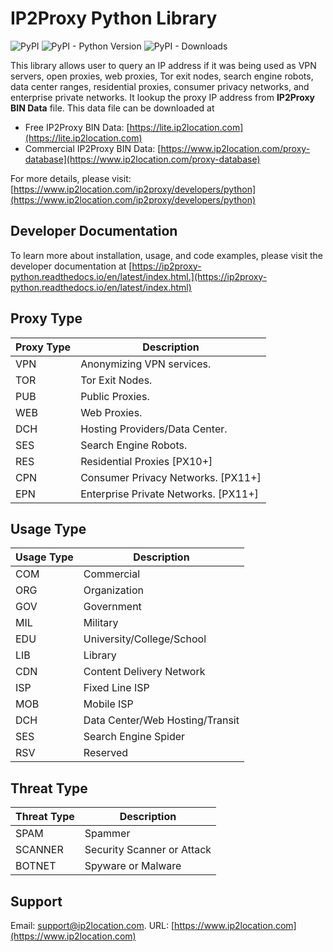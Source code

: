 # IP2Proxy Python Library

![PyPI](https://img.shields.io/pypi/v/IP2Proxy)
![PyPI - Python Version](https://img.shields.io/pypi/pyversions/IP2Proxy)
![PyPI - Downloads](https://img.shields.io/pypi/dm/IP2Proxy)

This library allows user to query an IP address if it was being used as VPN servers, open proxies, web proxies, Tor exit nodes, search engine robots, data center ranges, residential proxies, consumer privacy networks, and enterprise private networks. It lookup the proxy IP address from **IP2Proxy BIN Data** file. This data file can be downloaded at

* Free IP2Proxy BIN Data: [https://lite.ip2location.com](https://lite.ip2location.com)
* Commercial IP2Proxy BIN Data: [https://www.ip2location.com/proxy-database](https://www.ip2location.com/proxy-database)

For more details, please visit:
[https://www.ip2location.com/ip2proxy/developers/python](https://www.ip2location.com/ip2proxy/developers/python)

## Developer Documentation
To learn more about installation, usage, and code examples, please visit the developer documentation at [https://ip2proxy-python.readthedocs.io/en/latest/index.html.](https://ip2proxy-python.readthedocs.io/en/latest/index.html)

## Proxy Type

| Proxy Type | Description                    |
| ---------- | ------------------------------ |
| VPN        | Anonymizing VPN services.      |
| TOR        | Tor Exit Nodes.                |
| PUB        | Public Proxies.                |
| WEB        | Web Proxies.                   |
| DCH        | Hosting Providers/Data Center. |
| SES        | Search Engine Robots.          |
| RES        | Residential Proxies [PX10+]    |
| CPN        | Consumer Privacy Networks. [PX11+] |
| EPN        | Enterprise Private Networks. [PX11+] |

## Usage Type

| Usage Type | Description                     |
| ---------- | ------------------------------- |
| COM        | Commercial                      |
| ORG        | Organization                    |
| GOV        | Government                      |
| MIL        | Military                        |
| EDU        | University/College/School       |
| LIB        | Library                         |
| CDN        | Content Delivery Network        |
| ISP        | Fixed Line ISP                  |
| MOB        | Mobile ISP                      |
| DCH        | Data Center/Web Hosting/Transit |
| SES        | Search Engine Spider            |
| RSV        | Reserved                        |

## Threat Type

| Threat Type | Description                |
| ----------- | -------------------------- |
| SPAM        | Spammer                    |
| SCANNER     | Security Scanner or Attack |
| BOTNET      | Spyware or Malware         |



## Support

Email: support@ip2location.com.
URL: [https://www.ip2location.com](https://www.ip2location.com)
